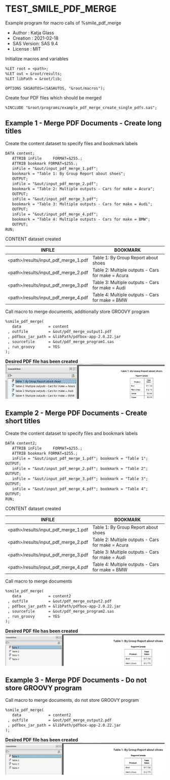 # TEST_SMILE_PDF_MERGE

Example program for macro calls of %smile_pdf_merge

 - Author     : Katja Glass
 - Creation   : 2021-02-18
 - SAS Version: SAS 9.4
 - License    : MIT
 

Initialize macros and variables

```sas
%LET root = <path>;
%LET out = &root/results;
%LET libPath = &root/lib;
```

 


```sas
OPTIONS SASAUTOS=(SASAUTOS, "&root/macros");
```

 

Create four PDF files which should be merged

```sas
%INCLUDE "&root/programs/example_pdf_merge_create_single_pdfs.sas";
```

 


## Example 1 - Merge PDF Documents - Create long titles

 

Create the content dataset to specify files and bookmark labels

```sas
DATA content;
   ATTRIB inFile     FORMAT=$255.;
   ATTRIB bookmark FORMAT=$255.;
   inFile = "&out/input_pdf_merge_1.pdf";
   bookmark = "Table 1: By Group Report about shoes";
   OUTPUT;
   inFile = "&out/input_pdf_merge_2.pdf";
   bookmark = "Table 2: Multiple outputs - Cars for make = Acura";
   OUTPUT;
   inFile = "&out/input_pdf_merge_3.pdf";
   bookmark = "Table 3: Multiple outputs - Cars for make = Audi";
   OUTPUT;
   inFile = "&out/input_pdf_merge_4.pdf";
   bookmark = "Table 4: Multiple outputs - Cars for make = BMW";
   OUTPUT;
RUN;
```

 

CONTENT dataset created
 

INFILE |BOOKMARK
--- | ---
&#60;path&#62;/results/input_pdf_merge_1.pdf |Table 1: By Group Report about shoes
&#60;path&#62;/results/input_pdf_merge_2.pdf |Table 2: Multiple outputs - Cars for make = Acura
&#60;path&#62;/results/input_pdf_merge_3.pdf |Table 3: Multiple outputs - Cars for make = Audi
&#60;path&#62;/results/input_pdf_merge_4.pdf |Table 4: Multiple outputs - Cars for make = BMW
 
 

Call macro to merge documents, additionally store GROOVY program

```sas
%smile_pdf_merge(
   data            = content
 , outfile         = &out/pdf_merge_output1.pdf
 , pdfbox_jar_path = &libPath/pdfbox-app-2.0.22.jar
 , sourcefile      = &out/pdf_merge_program1.sas
 , run_groovy      = YES
);
```

 

**Desired PDF file has been created**
![Screenshot](./img/screen_pdf_merge1.jpg)
 


## Example 2 - Merge PDF Documents - Create short titles

 

Create the content dataset to specify files and bookmark labels

```sas
DATA content2;
   ATTRIB inFile     FORMAT=$255.;
   ATTRIB bookmark FORMAT=$255.;
   inFile = "&out/input_pdf_merge_1.pdf"; bookmark = "Table 1"; OUTPUT;
   inFile = "&out/input_pdf_merge_2.pdf"; bookmark = "Table 2"; OUTPUT;
   inFile = "&out/input_pdf_merge_3.pdf"; bookmark = "Table 3"; OUTPUT;
   inFile = "&out/input_pdf_merge_4.pdf"; bookmark = "Table 4"; OUTPUT;
RUN;
```

 

CONTENT dataset created
 

INFILE |BOOKMARK
--- | ---
&#60;path&#62;/results/input_pdf_merge_1.pdf |Table 1: By Group Report about shoes
&#60;path&#62;/results/input_pdf_merge_2.pdf |Table 2: Multiple outputs - Cars for make = Acura
&#60;path&#62;/results/input_pdf_merge_3.pdf |Table 3: Multiple outputs - Cars for make = Audi
&#60;path&#62;/results/input_pdf_merge_4.pdf |Table 4: Multiple outputs - Cars for make = BMW
 
 

Call macro to merge documents

```sas
%smile_pdf_merge(
   data            = content2
 , outfile         = &out/pdf_merge_output2.pdf
 , pdfbox_jar_path = &libPath/pdfbox-app-2.0.22.jar
 , sourcefile      = &out/pdf_merge_program2.sas
 , run_groovy      = YES
);
```

 

**Desired PDF file has been created**
![Screenshot](./img/screen_pdf_merge2.jpg)
 


## Example 3 - Merge PDF Documents - Do not store GROOVY program

 

Call macro to merge documents, do not store GROOVY program

```sas
%smile_pdf_merge(
   data            = content2
 , outfile         = &out/pdf_merge_output2.pdf
 , pdfbox_jar_path = &libPath/pdfbox-app-2.0.22.jar
);
```

 

**Desired PDF file has been created**
![Screenshot](./img/screen_pdf_merge2.jpg)
